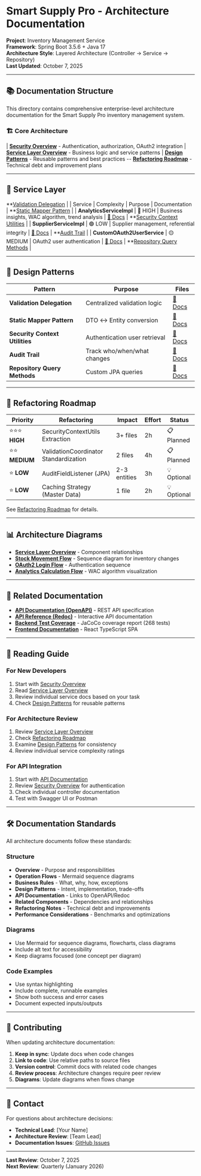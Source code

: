 # Smart Supply Pro - Architecture Documentation

**Project**: Inventory Management Service  
**Framework**: Spring Boot 3.5.6 + Java 17  
**Architecture Style**: Layered Architecture (Controller → Service → Repository)  
**Last Updated**: October 7, 2025

---

## 📚 Documentation Structure

This directory contains comprehensive enterprise-level architecture documentation for the Smart Supply Pro inventory management system.

### 🏗️ Core Architecture

| **[Security Overview](/docs/architecture/security-overview.md)** - Authentication, authorization, OAuth2 integration
| **[Service Layer Overview](/docs/architecture/services/README.md)** - Business logic and service patterns
| **[Design Patterns](/docs/architecture/patterns/README.md)** - Reusable patterns and best practices
-- **[Refactoring Roadmap](/docs/architecture/refactoring/README.md)** - Technical debt and improvement plans

---

## 🔧 Service Layer
 **[Validation Delegation](/docs/architecture/patterns/validation-patterns.md) |
| Service | Complexity | Purpose | Documentation |
 **[Static Mapper Pattern](/docs/architecture/patterns/mapper-patterns.md) |
| **AnalyticsServiceImpl** | 🔴 HIGH | Business insights, WAC algorithm, trend analysis | [📖 Docs](/docs/architecture/services/analytics-service.md) |
 **[Security Context Utilities](/docs/architecture/patterns/security-context.md) |
| **SupplierServiceImpl** | 🟢 LOW | Supplier management, referential integrity | [📖 Docs](/docs/architecture/services/supplier-service.md) |
 **[Audit Trail](/docs/architecture/patterns/audit-trail.md) |
| **CustomOAuth2UserService** | 🟡 MEDIUM | OAuth2 user authentication | [📖 Docs](/docs/architecture/services/oauth2-services.md) |
 **[Repository Query Methods](/docs/architecture/patterns/repository-patterns.md) |

---

## 🎨 Design Patterns

| Pattern | Purpose | Files |
|---------|---------|-------|
| **Validation Delegation** | Centralized validation logic | [📖 Docs](/docs/architecture/patterns/validation-patterns.md) |
| **Static Mapper Pattern** | DTO ↔ Entity conversion | [📖 Docs](/docs/architecture/patterns/mapper-patterns.md) |
| **Security Context Utilities** | Authentication user retrieval | [📖 Docs](/docs/architecture/patterns/security-context.md) |
| **Audit Trail** | Track who/when/what changes | [📖 Docs](/docs/architecture/patterns/audit-trail.md) |
| **Repository Query Methods** | Custom JPA queries | [📖 Docs](/docs/architecture/patterns/repository-patterns.md) |

---

## 🔄 Refactoring Roadmap

| Priority | Refactoring | Impact | Effort | Status |
|----------|-------------|--------|--------|--------|
| ⭐⭐⭐ **HIGH** | SecurityContextUtils Extraction | 3+ files | 2h | 📋 Planned |
| ⭐⭐ **MEDIUM** | ValidationCoordinator Standardization | 2 files | 4h | 📋 Planned |
| ⭐ **LOW** | AuditFieldListener (JPA) | 2-3 entities | 3h | 💡 Optional |
| ⭐ **LOW** | Caching Strategy (Master Data) | 1 file | 2h | 💡 Optional |

See [Refactoring Roadmap](/docs/architecture/refactoring/README.md) for details.

---

## 📊 Architecture Diagrams

- **[Service Layer Overview](/docs/architecture/diagrams/service-layer-overview.md)** - Component relationships
- **[Stock Movement Flow](/docs/architecture/diagrams/stock-movement-flow.md)** - Sequence diagram for inventory changes
- **[OAuth2 Login Flow](/docs/architecture/diagrams/oauth2-login-flow.md)** - Authentication sequence
- **[Analytics Calculation Flow](/docs/architecture/diagrams/analytics-calculation-flow.md)** - WAC algorithm visualization

---

## 🔗 Related Documentation

- **[API Documentation (OpenAPI)](/docs/api/openapi/openapi.yaml)** - REST API specification
- **[API Reference (Redoc)](/docs/api/redoc/api.html)** - Interactive API documentation
- **[Backend Test Coverage](https://keglev.github.io/inventory-service/backend/coverage/index.html)** - JaCoCo coverage report (268 tests)
- **[Frontend Documentation](/frontend/README.md)** - React TypeScript SPA

---

## 📖 Reading Guide

### For New Developers
1. Start with [Security Overview](/docs/architecture/security-overview.md)
2. Read [Service Layer Overview](/docs/architecture/services/README.md)
3. Review individual service docs based on your task
4. Check [Design Patterns](/docs/architecture/patterns/README.md) for reusable patterns

### For Architecture Review
1. Review [Service Layer Overview](/docs/architecture/services/README.md)
2. Check [Refactoring Roadmap](/docs/architecture/refactoring/README.md)
3. Examine [Design Patterns](/docs/architecture/patterns/README.md) for consistency
4. Review individual service complexity ratings

### For API Integration
1. Start with [API Documentation](../api/redoc/api.html)
2. Review [Security Overview](/docs/architecture/security-overview.md) for authentication
3. Check individual controller documentation
4. Test with Swagger UI or Postman

---

## 🛠️ Documentation Standards

All architecture documents follow these standards:

### Structure
- **Overview** - Purpose and responsibilities
- **Operation Flows** - Mermaid sequence diagrams
- **Business Rules** - What, why, how, exceptions
- **Design Patterns** - Intent, implementation, trade-offs
- **API Documentation** - Links to OpenAPI/Redoc
- **Related Components** - Dependencies and relationships
- **Refactoring Notes** - Technical debt and improvements
- **Performance Considerations** - Benchmarks and optimizations

### Diagrams
- Use Mermaid for sequence diagrams, flowcharts, class diagrams
- Include alt text for accessibility
- Keep diagrams focused (one concept per diagram)

### Code Examples
- Use syntax highlighting
- Include complete, runnable examples
- Show both success and error cases
- Document expected inputs/outputs

---

## 📝 Contributing

When updating architecture documentation:

1. **Keep in sync**: Update docs when code changes
2. **Link to code**: Use relative paths to source files
3. **Version control**: Commit docs with related code changes
4. **Review process**: Architecture changes require peer review
5. **Diagrams**: Update diagrams when flows change

---

## 📧 Contact

For questions about architecture decisions:
- **Technical Lead**: [Your Name]
- **Architecture Review**: [Team Lead]
- **Documentation Issues**: [GitHub Issues](https://github.com/Keglev/inventory-service/issues)

---

**Last Review**: October 7, 2025  
**Next Review**: Quarterly (January 2026)
